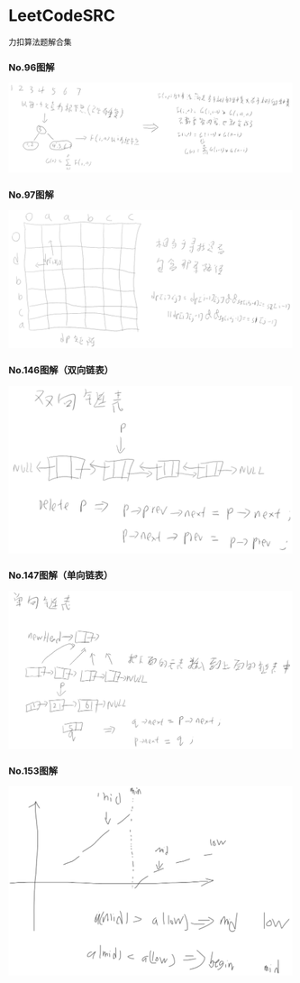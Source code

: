 # LeetCodeSRC
力扣算法题解合集

### No.96图解
<img src="resource/No.96.png" alt="No.96" style="zoom:80%;" />

### No.97图解
<img src="resource/No.97.png" alt="No.153" style="zoom:80%;" />

### No.146图解（双向链表）
<img src="resource/No.146.png" alt="No.146" style="zoom:80%;" />

### No.147图解（单向链表）
<img src="resource/No.147.png" alt="No.147" style="zoom:80%;" />

### No.153图解
<img src="resource/No.153.png" alt="No.153" style="zoom:80%;" />
